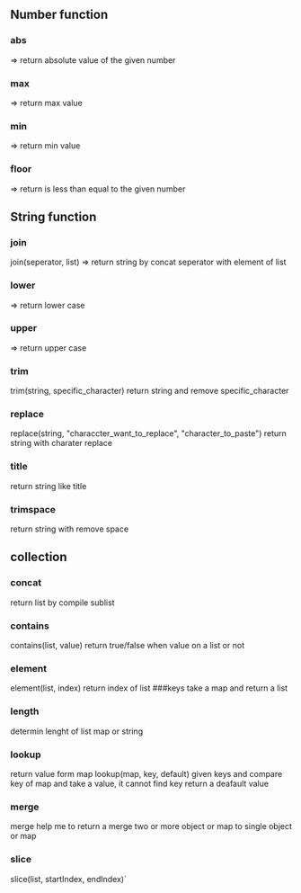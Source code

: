 ## Number function

### abs
=> return absolute value of the given number 
### max
=> return max value
### min
=> return min value
### floor
=> return is less than equal to the given number

## String function

### join
join(seperator, list)
=> return string by concat seperator with element of list
### lower
=> return lower case
### upper
=> return upper case
### trim
trim(string, specific_character)
return string and remove specific_character
### replace
replace(string, "characcter_want_to_replace", "character_to_paste")
return string with charater replace
### title
return string like title
### trimspace
return string with remove space

## collection

### concat
return list by compile sublist
### contains
contains(list, value)
return true/false when value on a list or not
### element
element(list, index)
return index of list
###keys
take a map and return a list
### length
determin lenght of list map or string

### lookup
return value form map
lookup(map, key, default)
given keys and compare key of map and take a value, it cannot find key return a deafault value
### merge
merge help me to return a merge two or more object or map to single object or map

### slice
slice(list, startIndex, endIndex)`
